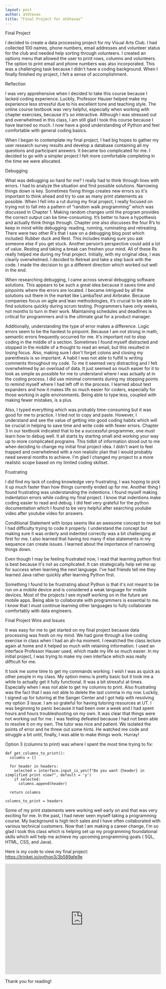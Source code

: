 ```yaml
---
layout: post
author: atUtexas
title: “Final Project for atUtexas”
---
```



Final Project

I decided to create a data processing project for my Visual Arts Club. I had collected 100 names, phone numbers, email addresses and volunteer status for the club and needed help sorting through volunteers. I created an options menu that allowed the user to print rows, columns and volunteers. The option to print email and phone numbers was also incorporated. This was a challenging task because I didn't have a coding background. When I finally finished my project, I felt a sense of accomplishment.


Reflection

I was very apprehensive when I decided to take this course because I lacked coding experience. Luckily, Professor Hauser helped make my experience less stressful due to his excellent tone and teaching style. The online course textbook was very helpful, especially when working with chapter exercises, because it's so interactive. Although I was stressed out and overwhelmed in this class, I am still glad I took this course because I have learned so much. I now have a good understanding of Python and feel comfortable with general coding basics. 

When I began to contemplate my final project, I had big hopes to gather my user research survey results and develop a database containing all my questions and participant answers. It became too complicated for me. I decided to go with a simpler project I felt more comfortable completing in the time we were allocated. 

Debugging

What was debugging so hard for me? I really had to think through lines with errors. I had to analyze the situation and find possible solutions. Narrowing things down is key. Sometimes fixing things creates new errors so it's important to think ahead and try to use as many print statements as possible. When I fell into a rut during my final project, I really focused on trying not to fall into a pattern of “random walk programming” which was discussed in Chapter 1. Making random changes until the program provides the correct output can be time-consuming. It’s better to have a hypothesis and actually think things through. Chapter one also discusses the four R’s to keep in mind while debugging: reading, running, ruminating and retreating. There were two other R's that I saw on a debugging blog post which included: Rubber duck and Rest. This includes making sure you ask someone else if you get stuck. Another person’s perspective could add a lot of value. Resting and taking a break can freshen your mind. All of these Rs really helped me during my final project. Initially, with my original idea, I was clearly overwhelmed. I decided to Retreat and take a step back with the code. I made the decision to go a different direction which worked out well in the end.

When researching debugging, I came across several debugging software solutions. This appears to be such a great idea because it saves time and pinpoints where the errors are located. I became intrigued by all the solutions out there in the market like LambaTest and Airbrake. Because companies focus on agile and lean methodologies, it’s crucial to be able to find solutions quickly during scrum testing. Programmers have only weeks, not months to turn in their work. Maintaining schedules and deadlines is critical for programmers and is the ultimate goal for a product manager. 

Additionally, understanding the type of error makes a difference. Logic errors seem to be the hardest to pinpoint. Because I am not strong in math, semantic errors frequently occurred for me. It's important not to stop coding in the middle of a section. Sometimes I found myself distracted and stopped in the middle of a thought to read an email, but this resulted in losing focus. Also, making sure I don't forget colons and closing my parenthesis is so important. A habit I was not able to fulfill is writing comments throughout my code. To me it seemed very distracting and I felt overwhelmed by an overload of data. It just seemed so much easier for it to look as simple as possible for me to understand where I was actually at in the coding process. I did use minimal comments during my stopping points to remind myself where I had left off in the process. I learned about text expanders and how it makes life so much easier for coders, especially for those working in agile environments. Being able to type less, coupled with making fewer mistakes, is a plus. 

Also, I typed everything which was probably time-consuming but it was good for me to practice. I tried not to copy and paste. However, I understand and see the value of getting into good coding habits which will be crucial in helping to save time and write code with fewer errors.
Chapter 3 in our textbook indicated that to be a successful programmer, one must learn how to debug well. It all starts by starting small and working your way up to more complicated programs. This tidbit of information stood out to me when deciding to change my initial final project idea. I didn't want to feel trapped and overwhelmed with a non realistic plan that I would probably need several months to achieve. I'm glad I changed my project to a more realistic scope based on my limited coding skillset.

Frustrating

I did find my lack of coding knowledge very frustrating. I was hoping to pick it up much faster than how things currently ended up for me. Another thing I found frustrating was understanding the indentions. I found myself making indentation errors while coding my final project. I know that indentions make coding easier to read and debug. I did feel very grateful for the python documentation which I found to be very helpful after searching youtube video after youtube video for answers. 

Conditional Statement with loops seems like an awesome concept to me but I had difficulty trying to code it properly. I understand the concept but making sure it was orderly and indented correctly was a bit challenging at first for me. I also learned that having too many if else statements in my sequence can create issues. I learned about the importance of narrowing things down.

Even though I may be feeling frustrated now, I read that learning python first is best because it's not as complicated. It can strategically help set me up for success when learning the next language. I’ve had friends tell me they learned Java rather quickly after learning Python first.

Something I found to be frustrating about Python is that it's not meant to be run on a mobile device and is considered a weak language for mobile devices. Most of the projects I see myself working on in the future are mobile apps. Being able to collaborate with programmers is essential to me. I know that I must continue learning other languages to fully collaborate comfortably with data engineers.



Final Project Wins and Issues

It was easy for me to get started on my final project because data processing was fresh on my mind. We had gone through a live coding exercise in class when I had an ah-ha moment. I rewatched the class lecture again at home and it helped so much with retaining information. I used an interface Professor Hauser used, which made my life so much easier. In my initial project, I was trying to make my own interface which was really difficult for me.

It took me some time to get my commands working. I wish I was as quick as other people in my class. My option menu is pretty basic but it took me a while to actually get it fully functional. It was a bit stressful at times. Especially when I was not able to get my columns to print. Also frustrating was the fact that I was not able to delete the last comma in my row. Luckily, I signed up for tutoring at the Sanger Center and I got help with resolving my option 3 issue. I am so grateful for having tutoring resources at UT. I was beginning to panic because it had been over a week and I had spent hours and hours troubleshooting on my own. It was clear that things were not working out for me. I was feeling defeated because I had not been able to resolve it on my own. The tutor was nice and patient. We isolated the points of error and he threw out some hints. He watched me code and struggle a bit until, finally, I was able to make things work. Hurray!


Option 3 (columns to print) was where I spent the most time trying to fix:

```
def get_columns_to_print():
  columns = []

  for header in headers:
    selected = interface.input_is_yes(f"Do you want {header} in simplified print view?", default = 'y')
    if selected:
      columns.append(header)
    
  return columns

columns_to_print = headers
```
Some of my print statements were working well early on and that was very exciting for me. In the past, I had never seen myself taking a programming course. My background is high tech sales and I have often collaborated with various technical customers. Now that I am making a career change, I'm so glad I took this class which is helping set up my programming foundational skills which will help me achieve my upcoming programming goals ( SQL, HTML, CSS, and Java).

Here is my code to view my final project:
https://trinket.io/python3/3b589afe9e


<iframe src="https://trinket.io/embed/python3/3b589afe9e" width="100%" height="356" frameborder="0" marginwidth="0" marginheight="0" allowfullscreen></iframe>





Thank you for reading!

